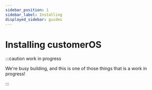 ```yaml
---
sidebar_position: 1
sidebar_label: Installing
displayed_sidebar: guides
---
```


# Installing customerOS

:::caution work in progress

We're busy building, and this is one of those things that is a work in progress!

:::
